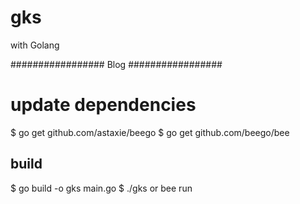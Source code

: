 # gks
with Golang

#################
Blog
#################

# update dependencies
$ go get github.com/astaxie/beego
$ go get github.com/beego/bee

## build
$ go build -o gks main.go
$ ./gks
or
bee run